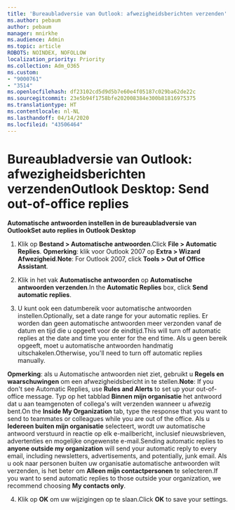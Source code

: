 ```yaml
---
title: 'Bureaubladversie van Outlook: afwezigheidsberichten verzenden'
ms.author: pebaum
author: pebaum
manager: mnirkhe
ms.audience: Admin
ms.topic: article
ROBOTS: NOINDEX, NOFOLLOW
localization_priority: Priority
ms.collection: Adm_O365
ms.custom:
- "9000761"
- "3514"
ms.openlocfilehash: df23102cd5d9d5b7e60e4f05187c029ba62de22c
ms.sourcegitcommit: 23e5b94f1758bfe202008384e300b81816975375
ms.translationtype: HT
ms.contentlocale: nl-NL
ms.lasthandoff: 04/14/2020
ms.locfileid: "43506464"
---
```

# <a name="outlook-desktop-send-out-of-office-replies"></a><span data-ttu-id="95f37-102">Bureaubladversie van Outlook: afwezigheidsberichten verzenden</span><span class="sxs-lookup"><span data-stu-id="95f37-102">Outlook Desktop: Send out-of-office replies</span></span>

<span data-ttu-id="95f37-103">**Automatische antwoorden instellen in de bureaubladversie van Outlook**</span><span class="sxs-lookup"><span data-stu-id="95f37-103">**Set auto replies in Outlook Desktop**</span></span>

1. <span data-ttu-id="95f37-104">Klik op **Bestand > Automatische antwoorden**.</span><span class="sxs-lookup"><span data-stu-id="95f37-104">Click **File > Automatic Replies**.</span></span> <span data-ttu-id="95f37-105">**Opmerking**: klik voor Outlook 2007 op **Extra > Wizard Afwezigheid**.</span><span class="sxs-lookup"><span data-stu-id="95f37-105">**Note**: For Outlook 2007, click **Tools > Out of Office Assistant**.</span></span>

2. <span data-ttu-id="95f37-106">Klik in het vak **Automatische antwoorden** op **Automatische antwoorden verzenden**.</span><span class="sxs-lookup"><span data-stu-id="95f37-106">In the **Automatic Replies** box, click **Send automatic replies**.</span></span>

3. <span data-ttu-id="95f37-107">U kunt ook een datumbereik voor automatische antwoorden instellen.</span><span class="sxs-lookup"><span data-stu-id="95f37-107">Optionally, set a date range for your automatic replies.</span></span> <span data-ttu-id="95f37-108">Er worden dan geen automatische antwoorden meer verzonden vanaf de datum en tijd die u opgeeft voor de eindtijd.</span><span class="sxs-lookup"><span data-stu-id="95f37-108">This will turn off automatic replies at the date and time you enter for the end time.</span></span> <span data-ttu-id="95f37-109">Als u geen bereik opgeeft, moet u automatische antwoorden handmatig uitschakelen.</span><span class="sxs-lookup"><span data-stu-id="95f37-109">Otherwise, you'll need to turn off automatic replies manually.</span></span>

<span data-ttu-id="95f37-110">**Opmerking**: als u Automatische antwoorden niet ziet, gebruikt u **Regels en waarschuwingen** om een afwezigheidsbericht in te stellen.</span><span class="sxs-lookup"><span data-stu-id="95f37-110">**Note**: If you don't see Automatic Replies, use **Rules and Alerts** to set up your out-of-office message.</span></span> <span data-ttu-id="95f37-111">Typ op het tabblad **Binnen mijn organisatie** het antwoord dat u aan teamgenoten of collega's wilt verzenden wanneer u afwezig bent.</span><span class="sxs-lookup"><span data-stu-id="95f37-111">On the **Inside My Organization** tab, type the response that you want to send to teammates or colleagues while you are out of the office.</span></span> <span data-ttu-id="95f37-112">Als u **Iedereen buiten mijn organisatie** selecteert, wordt uw automatische antwoord verstuurd in reactie op elk e-mailbericht, inclusief nieuwsbrieven, advertenties en mogelijke ongewenste e-mail.</span><span class="sxs-lookup"><span data-stu-id="95f37-112">Sending automatic replies to **anyone outside my organization** will send your automatic reply to every email, including newsletters, advertisements, and potentially, junk email.</span></span> <span data-ttu-id="95f37-113">Als u ook naar personen buiten uw organisatie automatische antwoorden wilt verzenden, is het beter om **Alleen mijn contactpersonen** te selecteren.</span><span class="sxs-lookup"><span data-stu-id="95f37-113">If you want to send automatic replies to those outside your organization, we recommend choosing **My contacts only**.</span></span>

4. <span data-ttu-id="95f37-114">Klik op **OK** om uw wijzigingen op te slaan.</span><span class="sxs-lookup"><span data-stu-id="95f37-114">Click **OK** to save your settings.</span></span>

